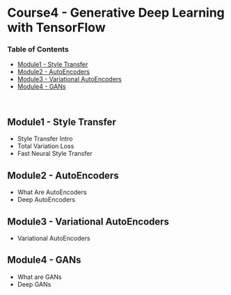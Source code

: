 # Course4 - Generative Deep Learning with TensorFlow

### Table of Contents

  - [Module1 - Style Transfer](https://github.com/jmcheon/tensorflow-advanced_techniques_specialization/tree/main/Course4/Module1)
  - [Module2 - AutoEncoders](https://github.com/jmcheon/tensorflow-advanced_techniques_specialization/tree/main/Course4/Module2)
  - [Module3 - Variational AutoEncoders](https://github.com/jmcheon/tensorflow-advanced_techniques_specialization/tree/main/Course4/Module3)
  - [Module4 - GANs](https://github.com/jmcheon/tensorflow-advanced_techniques_specialization/tree/main/Course4/Module4)

<br/>

## Module1 - Style Transfer

- Style Transfer Intro
- Total Variation Loss
- Fast Neural Style Transfer

## Module2 - AutoEncoders

- What Are AutoEncoders
- Deep AutoEncoders

## Module3 - Variational AutoEncoders

- Variational AutoEncoders

## Module4 - GANs

- What are GANs
- Deep GANs
